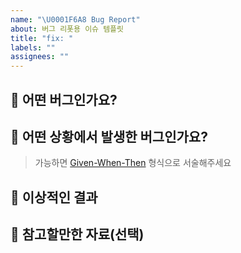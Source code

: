 ```yaml
---
name: "\U0001F6A8 Bug Report"
about: 버그 리폿용 이슈 템플릿
title: "fix: "
labels: ""
assignees: ""
---
```


## 🚨 어떤 버그인가요?

## 🤔 어떤 상황에서 발생한 버그인가요?

> 가능하면 [Given-When-Then](https://kchanguk.tistory.com/40) 형식으로 서술해주세요

## 🌟 이상적인 결과

## 📁 참고할만한 자료(선택)
